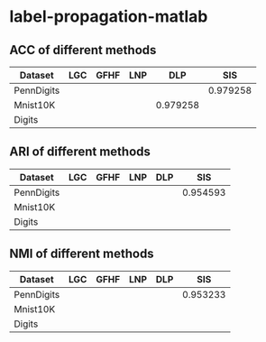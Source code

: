 # label-propagation-matlab

## ACC of different methods 
| Dataset          |           LGC         |  GFHF             |   LNP      | DLP | SIS  |
|------------------|-------------------|---------------------- |-----------------|-----------------|-----------------|
| PennDigits       |                   |                       |            |      |          0.979258|
| Mnist10K        |                   |                       |            |    0.979258  |          |
| Digits        |                   |                       |            |      |          |


## ARI of different methods 

| Dataset          |           LGC         |  GFHF             |   LNP      | DLP | SIS  |
|------------------|-------------------|---------------------- |-----------------|-----------------|-----------------|
| PennDigits       |                   |                      |                  |      |          0.954593|
| Mnist10K        |                   |                      |                  |
| Digits        |                   |                      |                  |

## NMI of different methods 
| Dataset          |           LGC         |  GFHF             |   LNP      | DLP | SIS  |
|------------------|-------------------|---------------------- |-----------------|-----------------|-----------------|
| PennDigits       |                   |                      |                  |      |          0.953233|
| Mnist10K        |                   |                      |                  |
| Digits        |                   |                      |                  |

